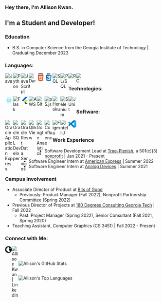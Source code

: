 ### Hey there, I'm Allison Kwan.

## I'm a Student and Developer!
### Education
- B.S. in Computer Science from the Georgia Institute of Technology | Graduating December 2023

### Languages:
<img align="left" alt="Java" width="26px" src="https://raw.githubusercontent.com/jmnote/z-icons/master/svg/java.svg" />
<img align="left" alt="Python" width="26px" src="https://raw.githubusercontent.com/jmnote/z-icons/master/svg/python.svg" />
<img align="left" alt="JavaScript" width="26px" src="https://raw.githubusercontent.com/jmnote/z-icons/master/svg/javascript.svg" />
<img align="left" alt="Dart" width="26px" src="https://upload.wikimedia.org/wikipedia/commons/thumb/9/91/Dart-logo-icon.svg/2048px-Dart-logo-icon.svg.png" />
<img align="left" alt="HTML" width="26px" src="https://raw.githubusercontent.com/github/explore/80688e429a7d4ef2fca1e82350fe8e3517d3494d/topics/html/html.png" />
<img align="left" alt="CSS" width="26px" src="https://raw.githubusercontent.com/github/explore/80688e429a7d4ef2fca1e82350fe8e3517d3494d/topics/css/css.png" />
<img align="left" alt="SQL" width="26px" src="https://www.svgrepo.com/show/117653/sql-file-format.svg" />
<img align="left" alt="PL/SQL" width="26px" src="https://store.dimensigon.com/wp-content/uploads/2019/03/pl-sql.png" />
<img align="left" alt="R" width="26px" src="https://upload.wikimedia.org/wikipedia/commons/thumb/1/1b/R_logo.svg/2560px-R_logo.svg.png" />
<img align="left" alt="C" width="26px" src="https://seeklogo.com/images/O/objective-c-logo-81746870EF-seeklogo.com.png" />

<br />

### Technologies:
<img align="left" alt="React" width="26px" src="https://raw.githubusercontent.com/github/explore/80688e429a7d4ef2fca1e82350fe8e3517d3494d/topics/react/react.png" />
<img align="left" alt="Flask" width="26px" src="https://seeklogo.com/images/F/flask-logo-44C507ABB7-seeklogo.com.png" />
<img align="left" alt="Flutter" width="26px" src="https://raw.githubusercontent.com/flutter-rus/flutter-rus.github.io/master/images/logo.png" />
<img align="left" alt="AWS" width="26px" src="https://upload.wikimedia.org/wikipedia/commons/9/93/Amazon_Web_Services_Logo.svg" />
<img align="left" alt="Git" width="26px" src="https://raw.githubusercontent.com/jmnote/z-icons/master/svg/git.svg" />
<img align="left" alt="p5.js" width="26px" src="http://blindedcyclops.neocities.org/p5js-icons/p5-sq-reverse-filled.png" />
<img align="left" alt="Heroku" width="26px" src="https://seeklogo.com/images/H/heroku-logo-B774A78667-seeklogo.com.png" />
<img align="left" alt="Selenium" width="26px" src="https://seeklogo.com/images/S/selenium-logo-A1B53CEFB0-seeklogo.com.png" />
<img align="left" alt="JUnit" width="26px" src="https://asset.brandfetch.io/idD7RfhCFS/id3KSPzOxb.png" />
<br />

### Software:
<img align="left" alt="Oracle Application Express" width="26px" src="http://2.bp.blogspot.com/-FWvIBqe6Gn4/Vo4ekGlbtkI/AAAAAAAACAQ/YcHCYFFl-j8/s1600/x.png" />
<img align="left" alt="Oracle SQL Developer" width="26px" src="https://image.pngaaa.com/782/3335782-middle.png" />
<img align="left" alt="Oracle Rest Data Services" width="26px" src="https://rebeccalieb.com/sites/default/files/clients/oracle-logo.jpg" />
<img align="left" alt="QlikView" width="26px" src="https://cdn.technologyadvice.com/wp-content/uploads/2014/02/qvlogo.png" />
<img align="left" alt="Google Analytics" width="26px" src="https://iconape.com/wp-content/png_logo_vector/google-analytics-logo.png" />
<img align="left" alt="Confluence" width="26px" src="https://seeklogo.com/images/C/confluence-logo-D9B07137C2-seeklogo.com.png" />
<img align="left" alt="Figma" width="26px" src="https://upload.wikimedia.org/wikipedia/commons/3/33/Figma-logo.svg" />
<img align="left" alt="IntelliJ" width="26px" src="https://upload.wikimedia.org/wikipedia/commons/9/9c/IntelliJ_IDEA_Icon.svg" />
<img align="left" alt="Visual Studio Code" width="26px" src="https://raw.githubusercontent.com/github/explore/80688e429a7d4ef2fca1e82350fe8e3517d3494d/topics/visual-studio-code/visual-studio-code.png" />
<br/><br/>

### Work Experience
- Software Development Lead at [Tree-Plenish][tpgithub], a 501(c)(3) [nonprofit][tpwebsite] | Jan 2021 - Present
- Software Engineer Intern at [American Express][amexwebsite] | Summer 2022
- Software Engineer Intern at [Analog Devices][adiwebsite] | Summer 2021

### Campus Involvement
- Associate Director of Product at [Bits of Good][bogwebsite]
  - Previously: Product Manager (Fall 2022), Nonprofit Partnership Committee (Spring 2022)
- Previous Director of Projects at [180 Degrees Consulting Georgia Tech][180dcwebsite] | Fall 2022
  - Past: Project Manager (Spring 2022), Senior Consultant (Fall 2021, Spring 2020)
- Teaching Assistant, Computer Graphics (CS 3451) | Fall 2022 - Present

### Connect with Me:
[<img align="left" alt="allisonkwan.netlify.app" width="22px" src="https://raw.githubusercontent.com/iconic/open-iconic/master/svg/globe.svg" />][portfolio]
[<img align="left" alt="Allison Kwan | LinkedIn" width="22px" src="https://cdn.jsdelivr.net/npm/simple-icons@v3/icons/linkedin.svg" />][linkedin]

<br/><br/>

<img align="left" alt="Allison's GitHub Stats" src="https://github-readme-stats.vercel.app/api?username=allisonkwan&count_private=true&hide=stars,issues,prs&show_icons=true&theme=prussian">

<br/><br/>

<img align="left" alt="Allison's Top Languages" src="https://github-readme-stats.vercel.app/api/top-langs/?username=allisonkwan&layout=compact&langs_count=6">

<br/><br/>

[tpwebsite]: https://www.tree-plenish.org/
[tpgithub]: https://github.com/tree-plenish
[adiwebsite]: https://www.analog.com/en/index.html#
[amexwebsite]: https://www.americanexpress.com/
[bogwebsite]: https://bitsofgood.org/
[180dcwebsite]: https://www.gt180dc.com/
[portfolio]: https://allisonkwan.netlify.app/
[linkedin]: https://www.linkedin.com/in/allisonkwan23/
